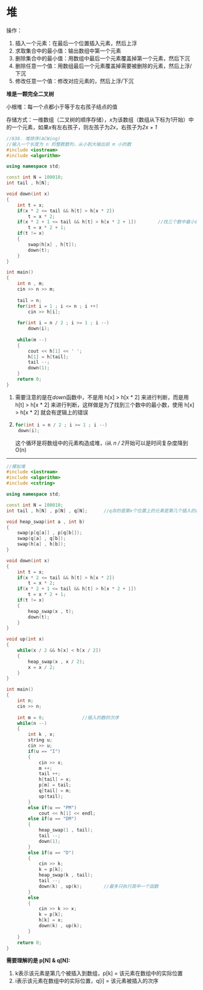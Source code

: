 # 堆

操作：

1. 插入一个元素：在最后一个位置插入元素，然后上浮
2. 求取集合中的最小值：输出数组中第一个元素
3. 删除集合中的最小值：用数组中最后一个元素覆盖掉第一个元素，然后下沉
4. 删除任意一个值：用数组最后一个元素覆盖掉需要被删除的元素，然后上浮/下沉
5. 修改任意一个值：修改对应元素的，然后上浮/下沉

**堆是一颗完全二叉树**

小根堆：每一个点都小于等于左右孩子结点的值

存储方式：一维数组（二叉树的顺序存储），*x*为该数组（数组从下标为1开始）中的一个元素，如果*x*有左右孩子，则左孩子为*2x*，右孩子为*2x + 1*



```c++
//838. 堆排序(ACWing)
//输入一个长度为 n 的整数数列，从小到大输出前 m 小的数
#include <iostream>
#include <algorithm>

using namespace std;

const int N = 100010;
int tail , h[N];

void down(int x)
{
    int t = x;
    if(x * 2 <= tail && h[t] > h[x * 2])
        t = x * 2;
    if(x * 2 + 1 <= tail && h[t] > h[x * 2 + 1])        //找三个数中最小的并交换
        t = x * 2 + 1;
    if(t != x)
    {
        swap(h[x] , h[t]);
        down(t);
    }
}

int main()
{
    int n , m;
    cin >> n >> m;
    
    tail = n;
    for(int i = 1 ; i <= n ; i ++)
        cin >> h[i];
    
    for(int i = n / 2 ; i >= 1 ; i --)
        down(i);
    
    while(m --)
    {
        cout << h[1] << ' ';
        h[1] = h[tail];
        tail --;
        down(1);
    }
    return 0;
}
```



1. 需要注意的是在*down*函数中，不是用 h[x] > h[x * 2] 来进行判断，而是用 h[t] > h[x * 2] 来进行判断，这样做是为了找到三个数中的最小数，使用 h[x] > h[x * 2] 就会有逻辑上的错误

   

2. ```c++
   for(int i = n / 2 ; i >= 1 ; i --)
   	down(i);
   ```

   这个循环是将数组中的元素构造成堆，*i*从 *n / 2*开始可以是时间复杂度降到O(n)



---



```c++
//模拟堆
#include <iostream>
#include <algorithm>
#include <cstring>

using namespace std;

const int N = 100010;
int tail , h[N] , p[N] , q[N];      //q存的是第x个位置上的元素是第几个插入的数，p存的是第k个插入的数在第几个位置

void heap_swap(int a , int b)
{
    swap(p[q[a]] , p[q[b]]);
    swap(q[a] , q[b]);
    swap(h[a] , h[b]);
}

void down(int x)
{
    int t = x;
    if(x * 2 <= tail && h[t] > h[x * 2])
        t = x * 2;
    if(x * 2 + 1 <= tail && h[t] > h[x * 2 + 1])
        t = x * 2 + 1;
    if(t != x)
    {
        heap_swap(x , t);
        down(t);
    }
}

void up(int x)
{
    while(x / 2 && h[x] < h[x / 2])
    {
        heap_swap(x , x / 2);
        x = x / 2;
    }
}

int main()
{
    int n;
    cin >> n;
    
    int m = 0;              //插入的数的次序
    while(n --)
    {
        int k , x; 
        string u;
        cin >> u;
        if(u == "I")
        {
            cin >> x;
            m ++;
            tail ++;
            h[tail] = x;
            p[m] = tail;
            q[tail] = m;
            up(tail);
        }
        else if(u == "PM")
            cout << h[1] << endl;
        else if(u == "DM")
        {
            heap_swap(1 , tail);
            tail --;
            down(1);
        }
        else if(u == "D")
        {
            cin >> k;
            k = p[k];
            heap_swap(k , tail);
            tail --;
            down(k) , up(k);        //最多只执行其中一个函数
        }
        else
        {
            cin >> k >> x;
            k = p[k];
            h[k] = x;
            down(k) , up(k);
        }
    }
    return 0;
}
```



**需要理解的是 p[N] & q[N]:**

1. k表示该元素是第几个被插入到数组，p[k] = 该元素在数组中的实际位置
2. i表示该元素在数组中的实际位置，q[i] = 该元素被插入的次序